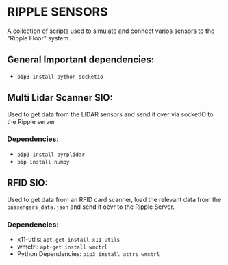 # RIPPLE SENSORS

A collection of scripts used to simulate and connect varios sensors to the "Ripple Floor" system.  

## General Important dependencies:
 - `pip3 install python-socketio`

## Multi Lidar Scanner SIO:
Used to get data from the LIDAR sensors and send it over via socketIO to the Ripple server  
### Dependencies:
- `pip3 install pyrplidar`
- `pip install numpy`

## RFID SIO:
Used to get data from an RFID card scanner, load the relevant data from the `passengers_data.json` and send it oevr to the Ripple Server.

### Dependencies:
- x11-utils: `apt-get install x11-utils` 
- wmctrl: `apt-get install wmctrl` 
- Python Dependencies: `pip3 install attrs wmctrl`

